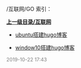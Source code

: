 /互联网/GO 索引：


**[上一级目录/互联网](/互联网/index.md)**

- [ubuntu搭建hugo博客](/互联网/GO/ubuntu搭建hugo博客.md)

- [window10搭建hugo博客](/互联网/GO/window10搭建hugo博客.md)


<font size=2 color='grey'> 2019-10-22 17:43 </font>